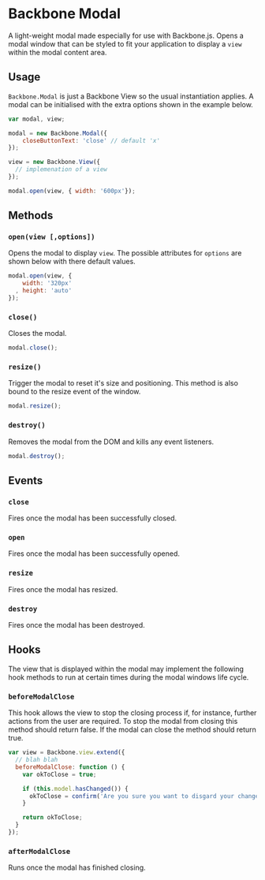 Backbone Modal
===

A light-weight modal made especially for use with Backbone.js. Opens
a modal window that can be styled to fit your application to
display a `view` within the modal content area.

Usage
---
`Backbone.Modal` is just a Backbone View so the usual instantiation applies.
A modal can be initialised with the extra options shown in the example below.
```javascript
var modal, view;

modal = new Backbone.Modal({
    closeButtonText: 'close' // default 'x'
});

view = new Backbone.View({
  // implemenation of a view
});

modal.open(view, { width: '600px'});
```

Methods
---
### `open(view [,options])`
Opens the modal to display `view`. The possible attributes for `options` are 
shown below with there default values.
```javascript
modal.open(view, {
    width: '320px'
  , height: 'auto'
});
```

### `close()`
Closes the modal.
```javascript
modal.close();
```

### `resize()`
Trigger the modal to reset it's size and positioning. This method is also bound
to the resize event of the window.
```javascript
modal.resize();
```

### `destroy()`
Removes the modal from the DOM and kills any event listeners.
```javascript
modal.destroy();
```

Events
---
### `close`
Fires once the modal has been successfully closed.

### `open`
Fires once the modal has been successfully opened.

### `resize`
Fires once the modal has resized.

### `destroy`
Fires once the modal has been destroyed.

Hooks
---
The view that is displayed within the modal may implement the 
following hook methods to run at certain times during the modal
windows life cycle.

### `beforeModalClose`
This hook allows the view to stop the closing process if, for instance,
further actions from the user are required. To stop the modal from closing
this method should return false. If the modal can close the method
should return true.
```javascript
var view = Backbone.view.extend({
  // blah blah
  beforeModalClose: function () {
    var okToClose = true;

    if (this.model.hasChanged()) {
      okToClose = confirm('Are you sure you want to disgard your changes?');
    }

    return okToClose;
  }
});
```

### `afterModalClose`
Runs once the modal has finished closing.

